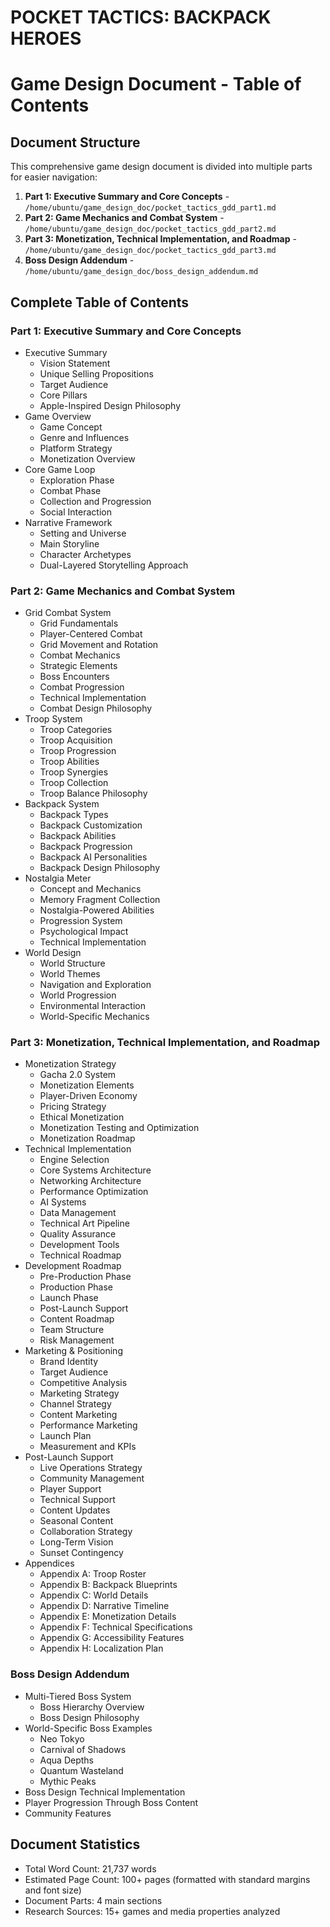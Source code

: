 # POCKET TACTICS: BACKPACK HEROES
# Game Design Document - Table of Contents

## Document Structure
This comprehensive game design document is divided into multiple parts for easier navigation:

1. **Part 1: Executive Summary and Core Concepts** - `/home/ubuntu/game_design_doc/pocket_tactics_gdd_part1.md`
2. **Part 2: Game Mechanics and Combat System** - `/home/ubuntu/game_design_doc/pocket_tactics_gdd_part2.md`
3. **Part 3: Monetization, Technical Implementation, and Roadmap** - `/home/ubuntu/game_design_doc/pocket_tactics_gdd_part3.md`
4. **Boss Design Addendum** - `/home/ubuntu/game_design_doc/boss_design_addendum.md`

## Complete Table of Contents

### Part 1: Executive Summary and Core Concepts
- Executive Summary
  - Vision Statement
  - Unique Selling Propositions
  - Target Audience
  - Core Pillars
  - Apple-Inspired Design Philosophy
- Game Overview
  - Game Concept
  - Genre and Influences
  - Platform Strategy
  - Monetization Overview
- Core Game Loop
  - Exploration Phase
  - Combat Phase
  - Collection and Progression
  - Social Interaction
- Narrative Framework
  - Setting and Universe
  - Main Storyline
  - Character Archetypes
  - Dual-Layered Storytelling Approach

### Part 2: Game Mechanics and Combat System
- Grid Combat System
  - Grid Fundamentals
  - Player-Centered Combat
  - Grid Movement and Rotation
  - Combat Mechanics
  - Strategic Elements
  - Boss Encounters
  - Combat Progression
  - Technical Implementation
  - Combat Design Philosophy
- Troop System
  - Troop Categories
  - Troop Acquisition
  - Troop Progression
  - Troop Abilities
  - Troop Synergies
  - Troop Collection
  - Troop Balance Philosophy
- Backpack System
  - Backpack Types
  - Backpack Customization
  - Backpack Abilities
  - Backpack Progression
  - Backpack AI Personalities
  - Backpack Design Philosophy
- Nostalgia Meter
  - Concept and Mechanics
  - Memory Fragment Collection
  - Nostalgia-Powered Abilities
  - Progression System
  - Psychological Impact
  - Technical Implementation
- World Design
  - World Structure
  - World Themes
  - Navigation and Exploration
  - World Progression
  - Environmental Interaction
  - World-Specific Mechanics

### Part 3: Monetization, Technical Implementation, and Roadmap
- Monetization Strategy
  - Gacha 2.0 System
  - Monetization Elements
  - Player-Driven Economy
  - Pricing Strategy
  - Ethical Monetization
  - Monetization Testing and Optimization
  - Monetization Roadmap
- Technical Implementation
  - Engine Selection
  - Core Systems Architecture
  - Networking Architecture
  - Performance Optimization
  - AI Systems
  - Data Management
  - Technical Art Pipeline
  - Quality Assurance
  - Development Tools
  - Technical Roadmap
- Development Roadmap
  - Pre-Production Phase
  - Production Phase
  - Launch Phase
  - Post-Launch Support
  - Content Roadmap
  - Team Structure
  - Risk Management
- Marketing & Positioning
  - Brand Identity
  - Target Audience
  - Competitive Analysis
  - Marketing Strategy
  - Channel Strategy
  - Content Marketing
  - Performance Marketing
  - Launch Plan
  - Measurement and KPIs
- Post-Launch Support
  - Live Operations Strategy
  - Community Management
  - Player Support
  - Technical Support
  - Content Updates
  - Seasonal Content
  - Collaboration Strategy
  - Long-Term Vision
  - Sunset Contingency
- Appendices
  - Appendix A: Troop Roster
  - Appendix B: Backpack Blueprints
  - Appendix C: World Details
  - Appendix D: Narrative Timeline
  - Appendix E: Monetization Details
  - Appendix F: Technical Specifications
  - Appendix G: Accessibility Features
  - Appendix H: Localization Plan

### Boss Design Addendum
- Multi-Tiered Boss System
  - Boss Hierarchy Overview
  - Boss Design Philosophy
- World-Specific Boss Examples
  - Neo Tokyo
  - Carnival of Shadows
  - Aqua Depths
  - Quantum Wasteland
  - Mythic Peaks
- Boss Design Technical Implementation
- Player Progression Through Boss Content
- Community Features

## Document Statistics
- Total Word Count: 21,737 words
- Estimated Page Count: 100+ pages (formatted with standard margins and font size)
- Document Parts: 4 main sections
- Research Sources: 15+ games and media properties analyzed

